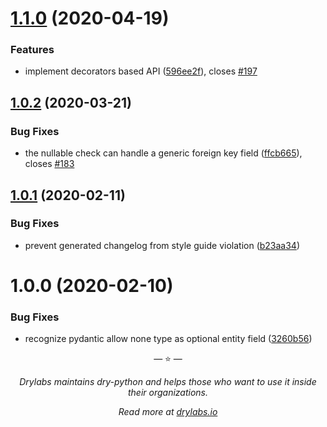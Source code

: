 # [1.1.0](https://github.com/dry-python/mappers/compare/1.0.2...1.1.0) (2020-04-19)

### Features

- implement decorators based API ([596ee2f](https://github.com/dry-python/mappers/commit/596ee2f61ffff8fec341bb164bddd7843baefc33)), closes [#197](https://github.com/dry-python/mappers/issues/197)

## [1.0.2](https://github.com/dry-python/mappers/compare/1.0.1...1.0.2) (2020-03-21)

### Bug Fixes

- the nullable check can handle a generic foreign key field ([ffcb665](https://github.com/dry-python/mappers/commit/ffcb66510de2e617be674c2c0cd7c04b6ec568eb)), closes [#183](https://github.com/dry-python/mappers/issues/183)

## [1.0.1](https://github.com/dry-python/mappers/compare/1.0.0...1.0.1) (2020-02-11)

### Bug Fixes

- prevent generated changelog from style guide violation ([b23aa34](https://github.com/dry-python/mappers/commit/b23aa34ad22c9b9cbb0a874bd4fd9a939049f34f))

# 1.0.0 (2020-02-10)

### Bug Fixes

- recognize pydantic allow none type as optional entity field ([3260b56](https://github.com/dry-python/mappers/commit/3260b5603e1f009de3cde6c0e3025f72624d078e))

<p align="center">&mdash; ⭐️ &mdash;</p>
<p align="center"><i>Drylabs maintains dry-python and helps those who want to use it inside their organizations.</i></p>
<p align="center"><i>Read more at <a href="https://drylabs.io">drylabs.io</a></i></p>
